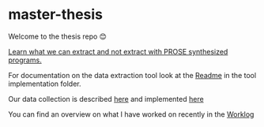 # master-thesis

Welcome to the thesis repo 😊

[Learn what we can extract and not extract with PROSE synthesized programs.](docs/what-can-we-extract.md)

For documentation on the data extraction tool look at the [Readme](pbe-extraction-buildlogs/Readme.md) in the tool implementation folder.

Our data collection is described [here](data-collection/data-collection.md) and implemented [here](data-collection/collect-travis-logs.rb)

You can find an overview on what I have worked on recently in the  [Worklog](docs/worklog.md)
